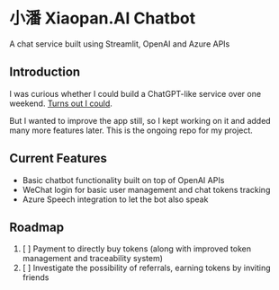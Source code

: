 # 小潘 Xiaopan.AI Chatbot
A chat service built using Streamlit, OpenAI and Azure APIs

## Introduction
I was curious whether I could build a ChatGPT-like service over one weekend. [Turns out I could](https://www.linkedin.com/pulse/how-i-built-my-own-chatgpt-almost-free-less-than-24-hours-tianyi-pan/).

But I wanted to improve the app still, so I kept working on it and added many more features later. This is the ongoing repo for my project.

## Current Features

- Basic chatbot functionality built on top of OpenAI APIs
- WeChat login for basic user management and chat tokens tracking
- Azure Speech integration to let the bot also speak

## Roadmap

1. [ ] Payment to directly buy tokens (along with improved token management and traceability system)
2. [ ] Investigate the possibility of referrals, earning tokens by inviting friends
